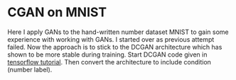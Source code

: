 # CGAN on MNIST 

Here I apply GANs to the hand-written number dataset MNIST to gain some experience with working with GANs.
I started over as previous attempt failed. Now the approach is to stick to the DCGAN architecture which has shown to be more stable during training.
Start DCGAN code given in [tensorflow tutorial](https://www.tensorflow.org/tutorials/generative/dcgan). Then convert the architecture to include condition (number label).
